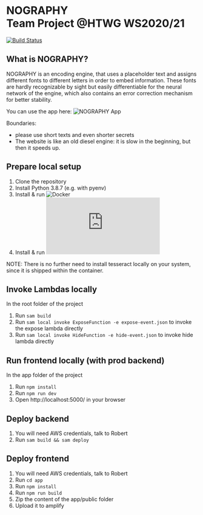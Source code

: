 # NOGRAPHY<br>Team Project @HTWG WS2020/21
[![Build Status](https://travis-ci.com/steganographie-HTWG/steganographie.svg?branch=master)](https://travis-ci.com/github/steganographie-HTWG/steganographie)

## What is NOGRAPHY?

NOGRAPHY is an encoding engine, that uses a placeholder text and assigns different fonts to different letters in order to embed information. These fonts are hardly recognizable by sight but easily differentiable for the neural network of the engine, which also contains an error correction mechanism for better stability.

You can use the app here: ![NOGRAPHY App](https://nography.cc/)

Boundaries:
- please use short texts and even shorter secrets
- The website is like an old diesel engine: it is slow in the beginning, but then it speeds up.

## Prepare local setup
1. Clone the repository
2. Install Python 3.8.7 (e.g. with pyenv)
3. Install & run ![Docker](https://docs.docker.com/engine/install/)
4. Install & run ![AWS SAM](https://docs.aws.amazon.com/serverless-application-model/latest/developerguide/serverless-sam-cli-install.html)

NOTE: There is no further need to install tesseract locally on your system, since it is shipped within the container.

## Invoke Lambdas locally
In the root folder of the project

1. Run `sam build`
2. Run `sam local invoke ExposeFunction -e expose-event.json` to invoke the expose lambda directly
3. Run `sam local invoke HideFunction -e hide-event.json` to invoke hide lambda directly

## Run frontend locally (with prod backend)
In the app folder of the project

1. Run `npm install`
2. Run `npm run dev`
3. Open http://localhost:5000/ in your browser

## Deploy backend
1. You will need AWS credentials, talk to Robert
2. Run `sam build && sam deploy` 

## Deploy frontend
1. You will need AWS credentials, talk to Robert
2. Run `cd app`
3. Run `npm install`
4. Run `npm run build`
5. Zip the content of the app/public folder
6. Upload it to amplify